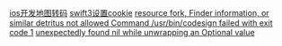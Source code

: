 [ios开发地图转码](http://www.jianshu.com/p/4711ef4f2657)
[swift3设置cookie](http://www.jianshu.com/p/9726c149a06b)
[resource fork, Finder information, or similar detritus not allowed Command /usr/bin/codesign failed with exit code 1](https://stackoverflow.com/questions/39652867/code-sign-error-in-macos-sierra-xcode-8-resource-fork-finder-information-or)
[unexpectedly found nil while unwrapping an Optional value](http://www.jianshu.com/p/3e113a237746)

